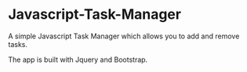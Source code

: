 # Javascript-Task-Manager

A simple Javascript Task Manager which allows you to add and remove tasks.

The app is built with Jquery and Bootstrap.
